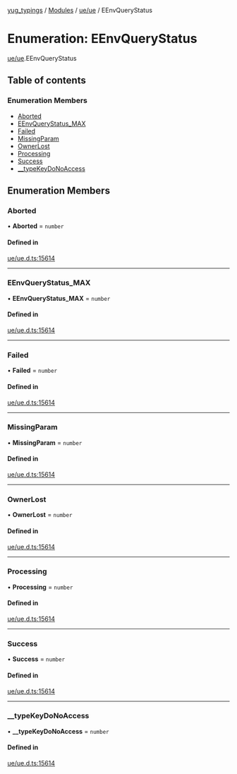 [yug_typings](../README.md) / [Modules](../modules.md) / [ue/ue](../modules/ue_ue.md) / EEnvQueryStatus

# Enumeration: EEnvQueryStatus

[ue/ue](../modules/ue_ue.md).EEnvQueryStatus

## Table of contents

### Enumeration Members

- [Aborted](ue_ue.EEnvQueryStatus.md#aborted)
- [EEnvQueryStatus\_MAX](ue_ue.EEnvQueryStatus.md#eenvquerystatus_max)
- [Failed](ue_ue.EEnvQueryStatus.md#failed)
- [MissingParam](ue_ue.EEnvQueryStatus.md#missingparam)
- [OwnerLost](ue_ue.EEnvQueryStatus.md#ownerlost)
- [Processing](ue_ue.EEnvQueryStatus.md#processing)
- [Success](ue_ue.EEnvQueryStatus.md#success)
- [\_\_typeKeyDoNoAccess](ue_ue.EEnvQueryStatus.md#__typekeydonoaccess)

## Enumeration Members

### Aborted

• **Aborted** = `number`

#### Defined in

[ue/ue.d.ts:15614](https://github.com/YugMetaverse/yug_typings/blob/b7d9b19/ue/ue.d.ts#L15614)

___

### EEnvQueryStatus\_MAX

• **EEnvQueryStatus\_MAX** = `number`

#### Defined in

[ue/ue.d.ts:15614](https://github.com/YugMetaverse/yug_typings/blob/b7d9b19/ue/ue.d.ts#L15614)

___

### Failed

• **Failed** = `number`

#### Defined in

[ue/ue.d.ts:15614](https://github.com/YugMetaverse/yug_typings/blob/b7d9b19/ue/ue.d.ts#L15614)

___

### MissingParam

• **MissingParam** = `number`

#### Defined in

[ue/ue.d.ts:15614](https://github.com/YugMetaverse/yug_typings/blob/b7d9b19/ue/ue.d.ts#L15614)

___

### OwnerLost

• **OwnerLost** = `number`

#### Defined in

[ue/ue.d.ts:15614](https://github.com/YugMetaverse/yug_typings/blob/b7d9b19/ue/ue.d.ts#L15614)

___

### Processing

• **Processing** = `number`

#### Defined in

[ue/ue.d.ts:15614](https://github.com/YugMetaverse/yug_typings/blob/b7d9b19/ue/ue.d.ts#L15614)

___

### Success

• **Success** = `number`

#### Defined in

[ue/ue.d.ts:15614](https://github.com/YugMetaverse/yug_typings/blob/b7d9b19/ue/ue.d.ts#L15614)

___

### \_\_typeKeyDoNoAccess

• **\_\_typeKeyDoNoAccess** = `number`

#### Defined in

[ue/ue.d.ts:15614](https://github.com/YugMetaverse/yug_typings/blob/b7d9b19/ue/ue.d.ts#L15614)
